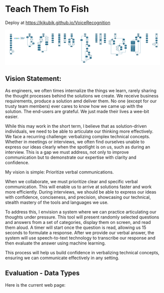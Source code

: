 # Teach Them To Fish

Deploy at https://kjkubik.github.io/VoiceRecognition


![alt text](image.png)

## Vision Statement: 

As engineers, we often times internalize the things we learn, rarely sharing the thought processes behind the solutions we create. We receive business requirements, produce a solution amd deliver them. No one (except for our trusty team members) ever cares to know how we came up with the solution. The end-users are grateful. We just made their lives a wee-bit easier.

While this may work in the short term, I believe that as solution-driven individuals, we need to be able to articulate our thinking more effectively. We face a recurring challenge: verbalizing complex technical concepts. Whether in meetings or interviews, we often find ourselves unable to express our ideas clearly when the spotlight is on us, such as during an interview. This is a gap we must address, not only to improve communication but to demonstrate our expertise with clarity and confidence.

My vision is simple: Prioritize verbal communications.

When we collaborate, we must prioritize clear and specific verbal communication. This will enable us to arrive at solutions faster and work more efficiently. During interviews, we should be able to express our ideas with confidence, conciseness, and precision, showcasing our technical, stealth mastery of the tools and languages we use.

To address this, I envision a system where we can practice articulating our thoughts under pressure. This tool will present randomly selected questions and answers from a set of categories, display them on screen, and read them aloud. A timer will start once the question is read, allowing us 15 seconds to formulate a response. After we provide our verbal answer, the system will use speech-to-text technology to transcribe our response and then evaluate the answer using machine learning.

This process will help us build confidence in verbalizing technical concepts, ensuring we can communicate effectively in any setting.

## Evaluation - Data Types

Here is the current web page: 